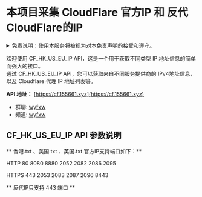 # 本项目采集 CloudFlare 官方IP 和 反代CloudFlare的IP
 
 
<details>
  <summary>免责说明：使用本服务将被视为对本免责声明的接受和遵守。</summary>

1. 本服务仅面向非大陆地区用户，大陆地区用户在使用时需自行承担因法律法规限制可能带来的所有风险及后果。
2. CF_HK_US_EU_IP 的数据源包括但不限于互联网. 开放数据库及其他公开网络资源，用户应自行核实数据来源的合法性和可靠性。
3. CF_HK_US_EU_IP 力求确保数据的时效性，但不对数据的准确性. 完整性或可靠性做出任何形式的承诺或保证。
4. 用户在使用 CF_HK_US_EU_IP 提供的信息时，应自行判断其适用性，CF_HK_US_EU_IP 不对用户的任何判断或决策承担责任。
5. CF_HK_US_EU_IP 的数据更新周期因数据源更新频率而有所不同，用户应定期检查数据的最新情况。
6. CF_HK_US_EU_IP 对于用户因使用其信息而导致的任何直接或间接损失，包括但不限于业务损失. 数据丢失等，概不负责。
7. CF_HK_US_EU_IP 不保证其服务始终可用，可能因定期维护. 升级或其他必要操作而暂时中断。
8. 用户在使用服务时应遵守当地法规，CF_HK_US_EU_IP 不对用户因使用服务而导致的法律责任或违规行为承担任何责任。
9. CF_HK_US_EU_IP 不对用户在使用服务过程中遭受的网络攻击. 滥用行为或其他安全事件负责，用户应采取必要措施保护其账户信息。
10. CF_HK_US_EU_IP 不对用户在其服务器上存储的数据的安全性承担任何责任，建议用户定期备份重要数据，以防数据丢失。

免责声明的任何更改将通过本页面发布，用户应定期查阅以获取最新信息。用户继续使用 CF_HK_US_EU_IP 服务即视为接受并遵守最新的免责声明条款。<br>

本免责声明的适用范围覆盖所有使用 CF_HK_US_EU_IP 服务的用户，包括匿名用户。用户在使用服务时，即表示同意遵守本免责声明的所有条款。<br>

CF_HK_US_EU_IP 保留根据业务发展和用户需求调整服务内容的权利。如有重大变更，将提前通知用户，具体通知方式将通过本页面或其他适当渠道进行。<br>

CF_HK_US_EU_IP 对于用户在使用服务过程中因自身原因导致的数据丢失、遗漏或其他损失概不负责，用户应自行承担相关风险。<br>

CF_HK_US_EU_IP 不对用户在使用服务过程中产生的任何第三方费用（包括但不限于网络费用、通信费用等）承担责任，用户应自行负责相关费用。<br>

用户不得将 CF_HK_US_EU_IP 服务用于任何违法、滥用、攻击等恶意行为。<br>

若用户违反上述规定，CF_HK_US_EU_IP 有权立即中止或终止其使用权限，并保留追究相关法律责任的权利。<br>

用户在使用 CF_HK_US_EU_IP 服务时，应保持合理谨慎，自行承担风险。用户应对因使用代理服务而导致的一切后果负责，CF_HK_US_EU_IP 不承担任何责任。<br>

如用户对本免责声明有任何疑问，请通过 Telegram 联系 @wyfxw，我们将尽全力为用户提供必要的协助和解释。<br>

** 在使用本服务前，用户务必审慎阅读并理解本免责声明的全部内容，使用本服务将被视为对本免责声明的接受和遵守。**


</details>

欢迎使用 CF_HK_US_EU_IP API，这是一个用于获取不同类型 IP 地址信息的简单而强大的接口。<br>
通过 CF_HK_US_EU_IP API，您可以获取来自不同服务提供商的 IPv4地址信息，以及 Cloudflare 代理 IP 地址列表等。<br>

**API 地址：** [https://cf.155661.xyz](https://cf.155661.xyz)

- 群聊: [wyfxw](https://t.me/wyfxw)
- 频道: [wyfxw](https://t.me/wyfxw)

## CF_HK_US_EU_IP API 参数说明


**  香港.txt 、美国.txt 、英国.txt  官方IP支持端口如下：**

HTTP
80
8080
8880
2052
2082
2086
2095

HTTPS 
443
2053
2083
2087
2096
8443

**  反代IP只支持 443 端口  **